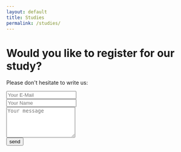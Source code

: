 ```yaml
---
layout: default
title: Studies
permalink: /studies/
---
```


<h1> Would you like to register for our study? </h1> 

Please don't hesitate to write us:
<form action="https://formspree.io/f/mvoybwjv" method="POST">
    <input type="text" name="email" placeholder="Your E-Mail"><br>
    <input type="text" name="name" placeholder="Your Name"><br>
    <textarea type="text" name="content" rows="5" placeholder="Your message"></textarea><br>
    <input type="hidden" name="_next" value="{{ site.baseurl }}/danke.html" />
    <input type="hidden" name="_subject" value="Registration " />
    <input type="submit" value="send">
</form>

